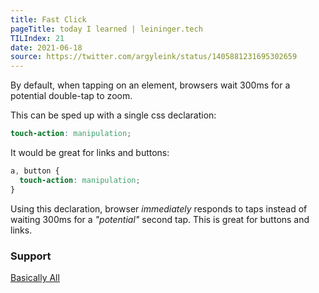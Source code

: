 ```yaml
---
title: Fast Click
pageTitle: today I learned | leininger.tech
TILIndex: 21
date: 2021-06-18
source: https://twitter.com/argyleink/status/1405881231695302659
---
```


By default, when tapping on an element, browsers wait 300ms for a potential double-tap to zoom.

This can be sped up with a single css declaration:
```scss
touch-action: manipulation;
```

It would be great for links and buttons:
```scss
a, button {
  touch-action: manipulation;
}
```

Using this declaration, browser _immediately_ responds to taps instead of waiting 300ms for a _"potential"_ second tap. This is great for buttons and links.

### Support
[Basically All](https://caniuse.com/mdn-css_properties_touch-action_manipulation)

